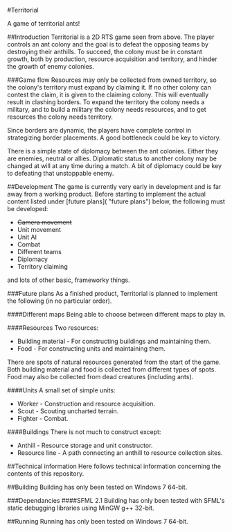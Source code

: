 #Territorial

A game of territorial ants!

##Introduction
Territorial is a 2D RTS game seen from above. The player controls an ant colony and the goal is to defeat the opposing teams by destroying their anthills. To succeed, the colony must be in constant growth, both by production, resource acquisition and territory, and hinder the growth of enemy colonies. 


###Game flow
Resources may only be collected from owned territory, so the colony's territory must expand by claiming it. If no other colony can contest the claim, it is given to the claiming colony. This will eventually result in clashing borders. To expand the territory the colony needs a military, and to build a military the colony needs resources, and to get resources the colony needs territory. 

Since borders are dynamic, the players have complete control in strategizing border placements. A good bottleneck could be key to victory.

There is a simple state of diplomacy between the ant colonies. Either they are enemies, neutral or allies. Diplomatic status to another colony may be changed at will at any time during a match. A bit of diplomacy could be key to defeating that unstoppable enemy.



##Development
The game is currently very early in development and is far away from a working product. Before starting to implement the actual content listed under [future plans]( "future plans") below, the following must be developed:

* ~~Camera movement~~
* Unit movement
* Unit AI
* Combat
* Different teams
* Diplomacy
* Territory claiming

and lots of other basic, frameworky things.


###Future plans
As a finished product, Territorial is planned to implement the following (in no particular order).

####Different maps
Being able to choose between different maps to play in.


####Resources
Two resources:

* Building material - For constructing buildings and maintaining them.
* Food - For constructing units and maintaining them.

There are spots of natural resources generated from the start of the game. Both building material and food is collected from different types of spots. Food may also be collected from dead creatures (including ants).

####Units
A small set of simple units:

* Worker - Construction and resource acquisition.
* Scout - Scouting uncharted terrain.
* Fighter - Combat.

####Buildings
There is not much to construct except:

* Anthill - Resource storage and unit constructor.
* Resource line - A path connecting an anthill to resource collection sites.


##Technical information
Here follows technical information concerning the contents of this repository.

##Building
Building has only been tested on Windows 7 64-bit.

###Dependancies
####SFML 2.1
Building has only been tested with SFML's static debugging libraries using MinGW g++ 32-bit.   

##Running
Running has only been tested on Windows 7 64-bit.





